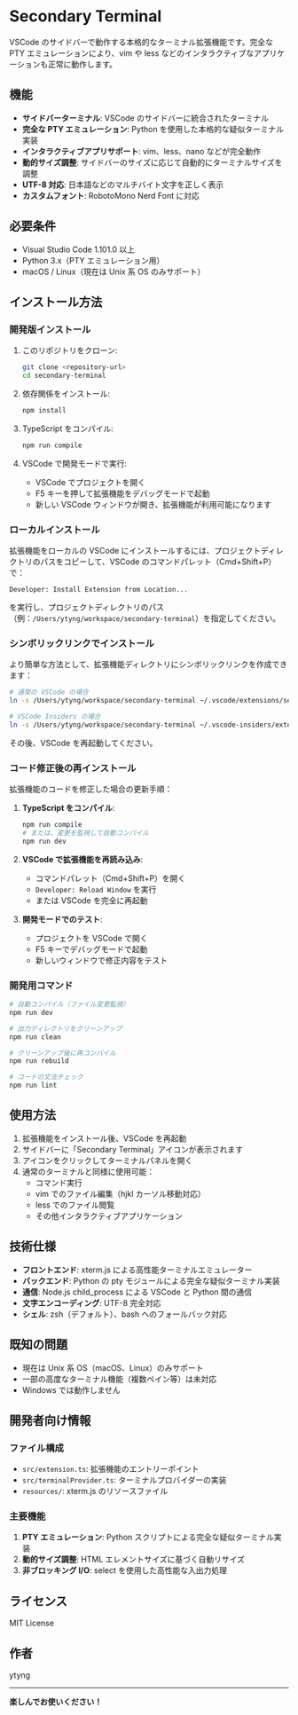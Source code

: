 # Secondary Terminal

VSCode のサイドバーで動作する本格的なターミナル拡張機能です。完全な PTY エミュレーションにより、vim や less などのインタラクティブなアプリケーションも正常に動作します。

## 機能

- **サイドバーターミナル**: VSCode のサイドバーに統合されたターミナル
- **完全な PTY エミュレーション**: Python を使用した本格的な疑似ターミナル実装
- **インタラクティブアプリサポート**: vim、less、nano などが完全動作
- **動的サイズ調整**: サイドバーのサイズに応じて自動的にターミナルサイズを調整
- **UTF-8 対応**: 日本語などのマルチバイト文字を正しく表示
- **カスタムフォント**: RobotoMono Nerd Font に対応

## 必要条件

- Visual Studio Code 1.101.0 以上
- Python 3.x（PTY エミュレーション用）
- macOS / Linux（現在は Unix 系 OS のみサポート）

## インストール方法

### 開発版インストール

1. このリポジトリをクローン:
   ```bash
   git clone <repository-url>
   cd secondary-terminal
   ```

2. 依存関係をインストール:
   ```bash
   npm install
   ```

3. TypeScript をコンパイル:
   ```bash
   npm run compile
   ```

4. VSCode で開発モードで実行:
   - VSCode でプロジェクトを開く
   - F5 キーを押して拡張機能をデバッグモードで起動
   - 新しい VSCode ウィンドウが開き、拡張機能が利用可能になります

### ローカルインストール

拡張機能をローカルの VSCode にインストールするには、プロジェクトディレクトリのパスをコピーして、VSCode のコマンドパレット（Cmd+Shift+P）で：

```
Developer: Install Extension from Location...
```

を実行し、プロジェクトディレクトリのパス（例：`/Users/ytyng/workspace/secondary-terminal`）を指定してください。

### シンボリックリンクでインストール

より簡単な方法として、拡張機能ディレクトリにシンボリックリンクを作成できます：

```bash
# 通常の VSCode の場合
ln -s /Users/ytyng/workspace/secondary-terminal ~/.vscode/extensions/secondary-terminal

# VSCode Insiders の場合
ln -s /Users/ytyng/workspace/secondary-terminal ~/.vscode-insiders/extensions/secondary-terminal
```

その後、VSCode を再起動してください。

### コード修正後の再インストール

拡張機能のコードを修正した場合の更新手順：

1. **TypeScript をコンパイル**:
   ```bash
   npm run compile
   # または、変更を監視して自動コンパイル
   npm run dev
   ```

2. **VSCode で拡張機能を再読み込み**:
   - コマンドパレット（Cmd+Shift+P）を開く
   - `Developer: Reload Window` を実行
   - または VSCode を完全に再起動

3. **開発モードでのテスト**:
   - プロジェクトを VSCode で開く
   - F5 キーでデバッグモードで起動
   - 新しいウィンドウで修正内容をテスト

### 開発用コマンド

```bash
# 自動コンパイル（ファイル変更監視）
npm run dev

# 出力ディレクトリをクリーンアップ
npm run clean

# クリーンアップ後に再コンパイル
npm run rebuild

# コードの文法チェック
npm run lint
```

## 使用方法

1. 拡張機能をインストール後、VSCode を再起動
2. サイドバーに「Secondary Terminal」アイコンが表示されます
3. アイコンをクリックしてターミナルパネルを開く
4. 通常のターミナルと同様に使用可能：
   - コマンド実行
   - vim でのファイル編集（hjkl カーソル移動対応）
   - less でのファイル閲覧
   - その他インタラクティブアプリケーション

## 技術仕様

- **フロントエンド**: xterm.js による高性能ターミナルエミュレーター
- **バックエンド**: Python の pty モジュールによる完全な疑似ターミナル実装
- **通信**: Node.js child_process による VSCode と Python 間の通信
- **文字エンコーディング**: UTF-8 完全対応
- **シェル**: zsh（デフォルト）、bash へのフォールバック対応

## 既知の問題

- 現在は Unix 系 OS（macOS、Linux）のみサポート
- 一部の高度なターミナル機能（複数ペイン等）は未対応
- Windows では動作しません

## 開発者向け情報

### ファイル構成

- `src/extension.ts`: 拡張機能のエントリーポイント
- `src/terminalProvider.ts`: ターミナルプロバイダーの実装
- `resources/`: xterm.js のリソースファイル

### 主要機能

1. **PTY エミュレーション**: Python スクリプトによる完全な疑似ターミナル実装
2. **動的サイズ調整**: HTML エレメントサイズに基づく自動リサイズ
3. **非ブロッキング I/O**: select を使用した高性能な入出力処理

## ライセンス

MIT License

## 作者

ytyng

---

**楽しんでお使いください！**